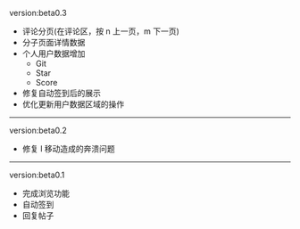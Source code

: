 version:beta0.3

- 评论分页(在评论区，按 n 上一页，m 下一页)
- 分子页面详情数据
- 个人用户数据增加
    - Git
    - Star
    - Score
- 修复自动签到后的展示
- 优化更新用户数据区域的操作

---

version:beta0.2

- 修复 l 移动造成的奔溃问题

---

version:beta0.1

- 完成浏览功能
- 自动签到
- 回复帖子